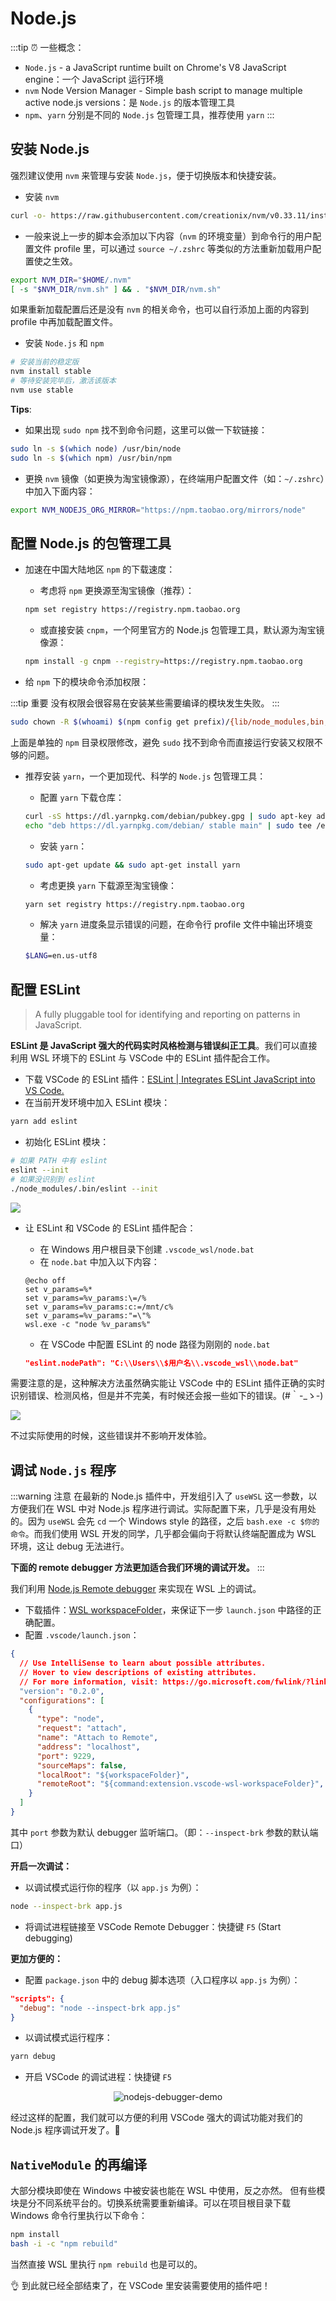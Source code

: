 # Node.js <a href="https://github.com/suyanhanx"><Badge text="@suyanhanx"/></a><a href="https://github.com/spencerwooo/dowww/pull/11"><Badge text="PR #11" type="warn"/></a>

:::tip ⏰ 一些概念：
- `Node.js` - a JavaScript runtime built on Chrome's V8 JavaScript engine：一个 JavaScript 运行环境
- `nvm` Node Version Manager - Simple bash script to manage multiple active node.js versions：是 `Node.js` 的版本管理工具
- `npm`、`yarn` 分别是不同的 `Node.js` 包管理工具，推荐使用 `yarn`
:::

## 安装 Node.js

强烈建议使用 `nvm` 来管理与安装 `Node.js`，便于切换版本和快捷安装。

- 安装 `nvm`

```bash
curl -o- https://raw.githubusercontent.com/creationix/nvm/v0.33.11/install.sh | bash
```

- 一般来说上一步的脚本会添加以下内容（`nvm` 的环境变量）到命令行的用户配置文件 profile 里，可以通过 `source ~/.zshrc` 等类似的方法重新加载用户配置使之生效。

```bash
export NVM_DIR="$HOME/.nvm"
[ -s "$NVM_DIR/nvm.sh" ] && . "$NVM_DIR/nvm.sh"
```

如果重新加载配置后还是没有 `nvm` 的相关命令，也可以自行添加上面的内容到 profile 中再加载配置文件。

- 安装 `Node.js` 和 `npm`

```bash
# 安装当前的稳定版
nvm install stable
# 等待安装完毕后，激活该版本
nvm use stable
```

**Tips**:

- 如果出现 `sudo npm` 找不到命令问题，这里可以做一下软链接：

```bash
sudo ln -s $(which node) /usr/bin/node
sudo ln -s $(which npm) /usr/bin/npm
```

- 更换 `nvm` 镜像（如更换为淘宝镜像源），在终端用户配置文件（如：`~/.zshrc`）中加入下面内容：

```bash
export NVM_NODEJS_ORG_MIRROR="https://npm.taobao.org/mirrors/node"
```

## 配置 Node.js 的包管理工具

- 加速在中国大陆地区 `npm` 的下载速度：
  - 考虑将 `npm` 更换源至淘宝镜像（推荐）：
  
  ```bash
  npm set registry https://registry.npm.taobao.org
  ```

  - 或直接安装 `cnpm`，一个阿里官方的 Node.js 包管理工具，默认源为淘宝镜像源：

  ```bash
  npm install -g cnpm --registry=https://registry.npm.taobao.org
  ```

- 给 `npm` 下的模块命令添加权限：
  
:::tip 重要
没有权限会很容易在安装某些需要编译的模块发生失败。
:::

```bash
sudo chown -R $(whoami) $(npm config get prefix)/{lib/node_modules,bin,share}
```

上面是单独的 `npm` 目录权限修改，避免 `sudo` 找不到命令而直接运行安装又权限不够的问题。

- 推荐安装 `yarn`，一个更加现代、科学的 `Node.js` 包管理工具：
  - 配置 `yarn` 下载仓库：

  ```bash
  curl -sS https://dl.yarnpkg.com/debian/pubkey.gpg | sudo apt-key add -
  echo "deb https://dl.yarnpkg.com/debian/ stable main" | sudo tee /etc/apt/sources.list.d/yarn.list
  ```
  - 安装 `yarn`：

  ```bash
  sudo apt-get update && sudo apt-get install yarn
  ```

  - 考虑更换 `yarn` 下载源至淘宝镜像：

  ```bash
  yarn set registry https://registry.npm.taobao.org
  ```

  - 解决 `yarn` 进度条显示错误的问题，在命令行 profile 文件中输出环境变量：

  ```bash
  $LANG=en.us-utf8
  ```

## 配置 ESLint <a href="https://github.com/spencerwooo"><Badge text="Updated by @SpencerWoo"/></a>

> A fully pluggable tool for identifying and reporting on patterns in JavaScript.

**ESLint 是 JavaScript 强大的代码实时风格检测与错误纠正工具**。我们可以直接利用 WSL 环境下的 ESLint 与 VSCode 中的 ESLint 插件配合工作。

- 下载 VSCode 的 ESLint 插件：[ESLint | Integrates ESLint JavaScript into VS Code.](https://marketplace.visualstudio.com/items?itemName=dbaeumer.vscode-eslint)
- 在当前开发环境中加入 ESLint 模块：

```bash
yarn add eslint
```

- 初始化 ESLint 模块：

```bash
# 如果 PATH 中有 eslint
eslint --init
# 如果没识别到 eslint
./node_modules/.bin/eslint --init
```

![](https://i.loli.net/2018/12/30/5c284ff7e19c0.png)

- 让 ESLint 和 VSCode 的 ESLint 插件配合：
  - 在 Windows 用户根目录下创建 `.vscode_wsl/node.bat`
  - 在 `node.bat` 中加入以下内容：

  ```
  @echo off
  set v_params=%*
  set v_params=%v_params:\=/%
  set v_params=%v_params:c:=/mnt/c%
  set v_params=%v_params:"=\"%
  wsl.exe -c "node %v_params%"
  ```

  - 在 VSCode 中配置 ESLint 的 node 路径为刚刚的 `node.bat`

  ```json
  "eslint.nodePath": "C:\\Users\\$用户名\\.vscode_wsl\\node.bat"
  ```

需要注意的是，这种解决方法虽然确实能让 VSCode 中的 ESLint 插件正确的实时识别错误、检测风格，但是并不完美，有时候还会报一些如下的错误。(#｀-_ゝ-)

![](https://i.loli.net/2018/12/30/5c2850d9813fd.png)

不过实际使用的时候，这些错误并不影响开发体验。

## 调试 `Node.js` 程序 <a href="https://github.com/spencerwooo"><Badge text="Modified by @SpencerWoo"/></a>

:::warning 注意
在最新的 Node.js 插件中，开发组引入了 `useWSL` 这一参数，以方便我们在 WSL 中对 Node.js 程序进行调试。实际配置下来，几乎是没有用处的。因为 `useWSL` 会先 `cd` 一个 Windows style 的路径，之后 `bash.exe -c $你的命令`。而我们使用 WSL 开发的同学，几乎都会偏向于将默认终端配置成为 WSL 环境，这让 debug 无法进行。

**下面的 remote debugger 方法更加适合我们环境的调试开发。**
:::

我们利用 [Node.js Remote debugger](https://code.visualstudio.com/docs/nodejs/nodejs-debugging#_remote-debugging) 来实现在 WSL 上的调试。

- 下载插件：[WSL workspaceFolder](https://marketplace.visualstudio.com/items?itemName=lfurzewaddock.vscode-wsl-workspacefolder)，来保证下一步 `launch.json` 中路径的正确配置。
- 配置 `.vscode/launch.json`：

```json
{
  // Use IntelliSense to learn about possible attributes.
  // Hover to view descriptions of existing attributes.
  // For more information, visit: https://go.microsoft.com/fwlink/?linkid=830387
  "version": "0.2.0",
  "configurations": [
    {
      "type": "node",
      "request": "attach",
      "name": "Attach to Remote",
      "address": "localhost",
      "port": 9229,
      "sourceMaps": false,
      "localRoot": "${workspaceFolder}",
      "remoteRoot": "${command:extension.vscode-wsl-workspaceFolder}",
    }
  ]
}
```

其中 `port` 参数为默认 debugger 监听端口。（即：`--inspect-brk` 参数的默认端口）

**开启一次调试：**

- 以调试模式运行你的程序（以 `app.js` 为例）：

```bash
node --inspect-brk app.js
```

- 将调试进程链接至 VSCode Remote Debugger：快捷键 `F5` (Start debugging)

**更加方便的：**

- 配置 `package.json` 中的 debug 脚本选项（入口程序以 `app.js` 为例）：

```json
"scripts": {
  "debug": "node --inspect-brk app.js"
}
```

- 以调试模式运行程序：
  
```bash
yarn debug
```

- 开启 VSCode 的调试进程：快捷键 `F5`

<div align="center"><img src="https://i.loli.net/2018/12/30/5c284b7eb888c.gif" alt="nodejs-debugger-demo"/></div>

经过这样的配置，我们就可以方便的利用 VSCode 强大的调试功能对我们的 Node.js 程序调试开发了。🍻

## `NativeModule` 的再编译

大部分模块即使在 Windows 中被安装也能在 WSL 中使用，反之亦然。
但有些模块是分不同系统平台的。切换系统需要重新编译。可以在项目根目录下载 Windows 命令行里执行以下命令：

```bash
npm install
bash -i -c "npm rebuild"
```

当然直接 WSL 里执行 `npm rebuild` 也是可以的。

👌 到此就已经全部结束了，在 VSCode 里安装需要使用的插件吧！

